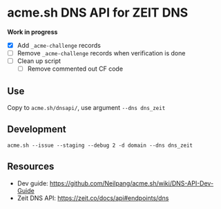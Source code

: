 # acme.sh DNS API for ZEIT DNS
**Work in progress**

- [x] Add `_acme-challenge` records
- [ ] Remove `_acme-challenge` records when verification is done
- [ ] Clean up script
  - [ ] Remove commented out CF code
  
## Use
Copy to `acme.sh/dnsapi/`, use argument `--dns dns_zeit`

## Development
```
acme.sh --issue --staging --debug 2 -d domain --dns dns_zeit
```

## Resources
* Dev guide: https://github.com/Neilpang/acme.sh/wiki/DNS-API-Dev-Guide
* Zeit DNS API: https://zeit.co/docs/api#endpoints/dns
